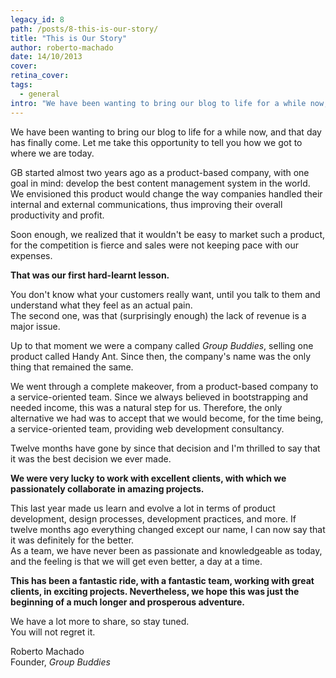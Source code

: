 ```yaml
---
legacy_id: 8
path: /posts/8-this-is-our-story/
title: "This is Our Story"
author: roberto-machado
date: 14/10/2013
cover: 
retina_cover: 
tags:
  - general
intro: "We have been wanting to bring our blog to life for a while now, and that day has finally come. Let me take this opportunity to tell you how we got to where we are today."
---
```


We have been wanting to bring our blog to life for a while now, and that day has finally come. Let me take this opportunity to tell you how we got to where we are today.

GB started almost two years ago as a product-based company, with one goal in mind: develop the best content management system in the world. 
We envisioned this product would change the way companies handled their internal and external communications, thus improving their overall productivity and profit. 

Soon enough, we realized that it wouldn't be easy to market such a product, for the competition is fierce and sales were not keeping pace with our expenses. 

**That was our first hard-learnt lesson.**
  
You don't know what your customers really want, until you talk to them and understand what they feel as an actual pain.  
The second one, was that (surprisingly enough) the lack of revenue is a major issue.

Up to that moment we were a company called *Group Buddies*, selling one product called Handy Ant. Since then, the company's name was the only thing that remained the same.

We went through a complete makeover, from a product-based company to a service-oriented team. Since we always believed in bootstrapping and needed income, this was a natural step for us. Therefore, the only alternative we had was to accept that we would become, for the time being, a service-oriented team, providing web development consultancy.

Twelve months have gone by since that decision and I'm thrilled to say that it was the best decision we ever made. 

**We were very lucky to work with excellent clients, with which we passionately collaborate in amazing projects.**

This last year made us learn and evolve a lot in terms of product development, design processes, development practices, and more. If twelve months ago everything changed except our name, I can now say that it was definitely for the better.   
As a team, we have never been as passionate and knowledgeable as today, and the feeling is that we will get even better, a day at a time.

**This has been a fantastic ride, with a fantastic team, working with great clients, in exciting projects. Nevertheless, we hope this was just the beginning of a much longer and prosperous adventure.**

We have a lot more to share, so stay tuned.  
You will not regret it.

Roberto Machado  
Founder, *Group Buddies*
